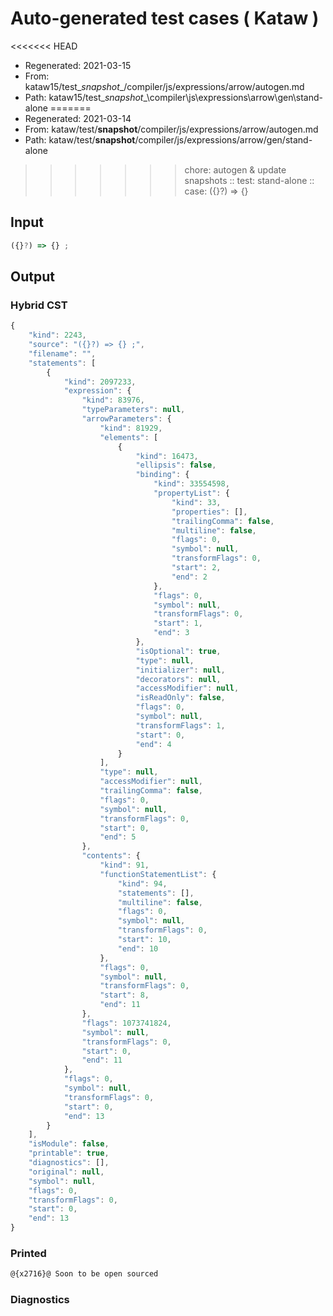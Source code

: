 # Auto-generated test cases ( Kataw )
<<<<<<< HEAD
- Regenerated: 2021-03-15
- From: kataw15/test\__snapshot__/compiler/js/expressions/arrow/autogen.md
- Path: kataw15/test\__snapshot__\compiler\js\expressions\arrow\gen\stand-alone
=======
- Regenerated: 2021-03-14
- From: kataw/test/__snapshot__/compiler/js/expressions/arrow/autogen.md
- Path: kataw/test/__snapshot__/compiler/js/expressions/arrow/gen/stand-alone
>>>>>>> chore: autogen & update snapshots
> :: test: stand-alone
> :: case: ({}?) => {}
## Input

`````js
({}?) => {} ;
`````

## Output

### Hybrid CST

```javascript
{
    "kind": 2243,
    "source": "({}?) => {} ;",
    "filename": "",
    "statements": [
        {
            "kind": 2097233,
            "expression": {
                "kind": 83976,
                "typeParameters": null,
                "arrowParameters": {
                    "kind": 81929,
                    "elements": [
                        {
                            "kind": 16473,
                            "ellipsis": false,
                            "binding": {
                                "kind": 33554598,
                                "propertyList": {
                                    "kind": 33,
                                    "properties": [],
                                    "trailingComma": false,
                                    "multiline": false,
                                    "flags": 0,
                                    "symbol": null,
                                    "transformFlags": 0,
                                    "start": 2,
                                    "end": 2
                                },
                                "flags": 0,
                                "symbol": null,
                                "transformFlags": 0,
                                "start": 1,
                                "end": 3
                            },
                            "isOptional": true,
                            "type": null,
                            "initializer": null,
                            "decorators": null,
                            "accessModifier": null,
                            "isReadOnly": false,
                            "flags": 0,
                            "symbol": null,
                            "transformFlags": 1,
                            "start": 0,
                            "end": 4
                        }
                    ],
                    "type": null,
                    "accessModifier": null,
                    "trailingComma": false,
                    "flags": 0,
                    "symbol": null,
                    "transformFlags": 0,
                    "start": 0,
                    "end": 5
                },
                "contents": {
                    "kind": 91,
                    "functionStatementList": {
                        "kind": 94,
                        "statements": [],
                        "multiline": false,
                        "flags": 0,
                        "symbol": null,
                        "transformFlags": 0,
                        "start": 10,
                        "end": 10
                    },
                    "flags": 0,
                    "symbol": null,
                    "transformFlags": 0,
                    "start": 8,
                    "end": 11
                },
                "flags": 1073741824,
                "symbol": null,
                "transformFlags": 0,
                "start": 0,
                "end": 11
            },
            "flags": 0,
            "symbol": null,
            "transformFlags": 0,
            "start": 0,
            "end": 13
        }
    ],
    "isModule": false,
    "printable": true,
    "diagnostics": [],
    "original": null,
    "symbol": null,
    "flags": 0,
    "transformFlags": 0,
    "start": 0,
    "end": 13
}
```

### Printed

```javascript
@{x2716}@ Soon to be open sourced
```

### Diagnostics

```javascript

```

